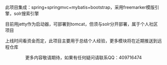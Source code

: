 此项目集成：spring+springmvc+mybatis+bootstrap，采用freemarker模版引擎，solr搜索引擎

目前用jetty作为启动器，可部署到tomcat，但须与solr分开部署，属于个人社区项目

上线时间看资金而定，此项目主要用于总结个人经验，更多模块将在近期推送到远程仓库

<p align=center>
  更多内容敬请期待，如果有任何疑问请联系QQ：409716474
</p>